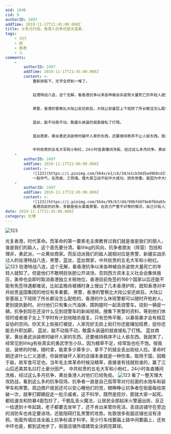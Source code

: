 ```yaml
---
aid: 1846
cid: 9
authorID: 2497
addTime: 2019-11-17T21:45:00.000Z
title: 士急马行田，香港人抗争还是太温柔。
tags:
    - 马行
    - 田
    - 香港
    - 人
comments:
    -
        authorID: 2497
        addTime: 2019-11-17T21:45:00.000Z
        content: >-
            重新排版下，文字全挤到一堆了。


            驻港特战八连，这个无解，看香港抗争以来各种被自杀姿势大量死亡的年轻人就知了。但是他们不敢明目张胆公开进场，否则西方资本主义社会会集体施压，美帝也会即时取消香港独立关税地位，香港目前免签的166个国家以后还能不能有免签待遇都难说，比如孟晚舟被捕时身上搜出了几本香港护照，就知香港对中共权贵盗国集团的地位有多重要。


            黑警，香港的警察比大陆公安还疯狂。大陆公安基层上下班除了所长都没怎么配枪的，香港的什么休班警都可以随时开枪射人，更别提执勤时。对付他们只有集火汽油弹，围狗屋时一起丢烧警车。烧到一辆是一辆，抗争到现在还没什么见到烧警车的新闻视频。搜集下黑警的资料，等到他们休班时或者接子女上下学时有计划地暗杀报复。只有恐怖平衡，以暴易暴才会有相互妥协的空间。你天天上街挨打被捉，人家完好无损上街打你还能赚加班费，捉你还能去升职加薪。


            蓝丝，敌不动我不动，敢露头装逼的就直接私了打残。


            蓝丝商家，黄丝勇武派装修时破坏人家的东西，还要维持秩序不让人偷东西。我就笑了，经常见到lihkg有些真实的勇武学生小队，因为粮草不足，经常饭也吃不饱。按我说，装修的时候，随时拿，能拿多少算多少，拿不了的就全丢出街给人捡。革命时期还讲什么仁义道德，你装修破坏人家的店铺本身就是一种伤害。取用于国，因粮于敌，故军食可足也。当年毛主席革命时候没粮草，直接谁有钱就抢谁的，赢了江山后还美其名曰打土豪分田产。


            中共权贵的五毛大军和小粉红，24小时各直播间洗板，经过这么多月抗争，黄丝香港人对他们已经免疫。
    -
        authorID: 2497
        addTime: 2019-11-17T22:00:00.000Z
        content: >-
            ![123](https://i.pinimg.com/564x/e1/cb/34/e1cb34d5a49b9cd37ce792fc26cf1c18.jpg)
            一鼔作气，在而衰，三而竭。理大保卫战不如中大成功，损失惨重。是因为中大时突发事件，香港反抗阵营万众一心，18区遍地开花，很多区直接抗争到天亮。反对这次理大攻防战，只有理大抗争者在给黑警包饺子，其它区凌晨后都没什么动静。不单地形利于黑警，人数也是人家占优，大量警力重兵进驻布防，更显得理大的抗争者势单力薄。而每次速龙快攻过来的时候，就开始比谁跑得快。而中大那次，在黑警开始进攻之前，就有黑警的儿子拉起电锯打算和他们玩命。虽然最后给同伴劝服，但是新闻画面播出也给了黑警很大的心理震撼，在对抗过程中始终传出电锯乌乌声，每次抗争进前一次，黑警都是退后保持安全距离狂射催泪弹，布袋弹。警方没人有谁肯冲动，都怕死。
    -
        authorID: 2497
        addTime: 2019-11-17T22:45:00.000Z
        content: >-
            ![123](https://i.pinimg.com/564x/99/b7/d4/99b7d4f9e8f0da654f7ef4447649d946.jpg)
            香港目前的抗争，多数是街头直面黑警。在武力严重不对等的情况，自己只有人海战术人多优势，集中固定在一起，太被动死板了。最有效的抗争方式应该是让部分的勇武和理由在街面和黑警对峙。其它抗争者小队焚烧政府机构，让政府停摆，要让反动派们分兵布防各政府办公机构，进一步牵制警力。经常打砸各建制办事处，让黑警进驻，分散警力。堵路的时候见到九巴停驶的时候，过去放气轮胎让他卡死在路中间。
date: 2019-11-17T22:45:00.000Z
category: 吐槽
---
```


![123](https://i.pinimg.com/564x/47/c7/d9/47c7d98c114bcccac4cbe368a4b4bfee.jpg)

光复香港，时代革命。而革命的第一要素毛主席教育过我们就是谁是我们的朋人，谁是我们的敌人，这个首先要分清。看lihkg的风向，抗争者朋友（阵营）包括和理非，勇武派，一众黄丝商家。而反动派我们的敌人就相对应是黑警，新疆实战杀过人的驻港特战八连，黑警，蓝丝，蓝丝商家，中共权贵的五毛大军和小粉红。 ![123](https://i.pinimg.com/564x/b8/c9/fd/b8c9fd670f9b808f502f6139a9b1079c.jpg) 驻港特战八连，这个无解，看香港抗争以来各种被自杀姿势大量死亡的年轻人就知了。但是他们不敢明目张胆公开进场，否则西方资本主义社会会集体施压，美帝也会即时取消香港独立关税地位，香港目前免签的166个国家以后还能不能有免签待遇都难说，比如孟晚舟被捕时身上搜出了几本香港护照，就知香港对中共权贵盗国集团的地位有多重要。 黑警，香港的警察比大陆公安还疯狂。大陆公安基层上下班除了所长都没怎么配枪的，香港的什么休班警都可以随时开枪射人，更别提执勤时。对付他们只有集火汽油弹，围狗屋时一起丢烧警车。烧到一辆是一辆，抗争到现在还没什么见到烧警车的新闻视频。搜集下黑警的资料，等到他们休班时或者接子女上下学时有计划地暗杀报复。只有恐怖平衡，以暴易暴才会有相互妥协的空间。你天天上街挨打被捉，人家完好无损上街打你还能赚加班费，捉你还能去升职加薪。 蓝丝，敌不动我不动，敢露头装逼的就直接私了打残。 蓝丝商家，黄丝勇武派装修时破坏人家的东西，还要维持秩序不让人偷东西。我就笑了，经常见到lihkg有些真实的勇武学生小队，因为粮草不足，经常饭也吃不饱。按我说，装修的时候，随时拿，能拿多少算多少，拿不了的就全丢出街给人捡。革命时期还讲什么仁义道德，你装修破坏人家的店铺本身就是一种伤害。取用于国，因粮于敌，故军食可足也。当年毛主席革命时候没粮草，直接谁有钱就抢谁的，赢了江山后还美其名曰打土豪分田产。 中共权贵的五毛大军和小粉红，24小时各直播间洗板，经过这么多月抗争，黄丝香港人对他们已经免疫。 ![123](https://i.pinimg.com/236x/ff/14/0a/ff140aa20ead6925c979356c21785129.jpg) 看了一整天理大攻防战，看到这么多的抗争现场，抗争者一直是自己孤零零对付前面的水炮车和装甲车和黑警。周边商户居民还可以安心睡他们的觉，眼睁睁让抗争者在街面每给突破一次，就拳打脚踢捉走一批示威者。这不科学，既然是揽炒，那就大家一起死。都给速龙和防暴4面包抄了，干脆乱丢火魔法，让居民全部起床火警逼出街，反正一给逮到十年起跳，老子都要去坐牢了，还不肯出来管你死活。丢烧店铺守在旁边的消防车也肯定要进场，还能阻碍打乱黑警的攻势。佐敦很多街面店铺也没有涂鸦，街面外墙应该全画上抗争标语才科学。至少行车线要画上路中间要画上，还有中环也是，都到这地步了，街面店铺外墙建筑全涂鸦完算球。
